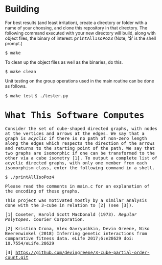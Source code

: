 # Building

For best results (and least irritation), create a directory or folder with a name of your choosing, and clone this repository in that directory.  The following command executed with your new directory will build, along with object files, the binary of interest: <tt>printAllIsoPoz3</tt>  (Note, '$' is the shell prompt.) 

<tt>$ make</tt>

To clean up the object files as well as the binaries, do this.

<tt>$ make clean</tt>

Unit testing on the group operations used in the main routine can be done as follows.

<tt>$ make test</tt>
<tt>$ ./tester.py

# What This Software Computes

Consider the set of cube-shaped directed graphs, with nodes at the vertices and arrows at the edges.  We say that a graph is <i>acyclic</i> if there is no path of non-zero length along the edges which respects the direction of the arrows and returns to the starting point of the path.  We say that two graphs are isomorphic if one can be transformed to the other via a cube isometry [1].  To output a complete list of acyclic directed graphs, with only one member from each isomorphism class, enter the following command in a shell. 

<tt>$ ./printAllIsoPoz4</tt>

Please read the comments in <tt>main.c</tt> for an explanation of the encoding of these graphs.

This project was motivated mostly by a similar analysis done with the 3-cube in relation to [2] (see [3]).

[1] Coxeter, Harold Scott MacDonald (1973). <i>Regular Polytopes</i>. Courier Corporation.

[2] Kristina Crona, Alex Gavryushkin, Devin Greene, Niko Beerenwinkel (2018) Inferring genetic interactions from comparative fitness data.  eLife 2017;6:e28629 doi: 10.7554/eLife.28629 

[3] https://github.com/devingreene/3-cube-partial-order-count.git
